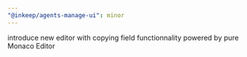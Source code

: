 ```yaml
---
"@inkeep/agents-manage-ui": minor
---
```


introduce new editor with copying field functionnality powered by pure Monaco Editor
